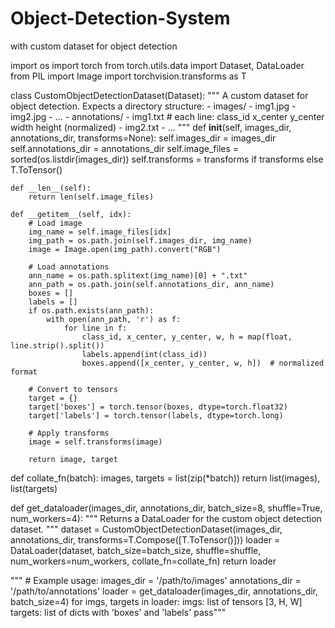 # Object-Detection-System
with custom dataset for object detection

import os
import torch
from torch.utils.data import Dataset, DataLoader
from PIL import Image
import torchvision.transforms as T

class CustomObjectDetectionDataset(Dataset):
    """
    A custom dataset for object detection. Expects a directory structure:
    - images/
        - img1.jpg
        - img2.jpg
        - ...
    - annotations/
        - img1.txt  # each line: class_id x_center y_center width height (normalized)
        - img2.txt
        - ...
    """
    def __init__(self, images_dir, annotations_dir, transforms=None):
        self.images_dir = images_dir
        self.annotations_dir = annotations_dir
        self.image_files = sorted(os.listdir(images_dir))
        self.transforms = transforms if transforms else T.ToTensor()

    def __len__(self):
        return len(self.image_files)

    def __getitem__(self, idx):
        # Load image
        img_name = self.image_files[idx]
        img_path = os.path.join(self.images_dir, img_name)
        image = Image.open(img_path).convert("RGB")

        # Load annotations
        ann_name = os.path.splitext(img_name)[0] + ".txt"
        ann_path = os.path.join(self.annotations_dir, ann_name)
        boxes = []
        labels = []
        if os.path.exists(ann_path):
            with open(ann_path, 'r') as f:
                for line in f:
                    class_id, x_center, y_center, w, h = map(float, line.strip().split())
                    labels.append(int(class_id))
                    boxes.append([x_center, y_center, w, h])  # normalized format

        # Convert to tensors
        target = {}
        target['boxes'] = torch.tensor(boxes, dtype=torch.float32)
        target['labels'] = torch.tensor(labels, dtype=torch.long)

        # Apply transforms
        image = self.transforms(image)

        return image, target


def collate_fn(batch):
    images, targets = list(zip(*batch))
    return list(images), list(targets)


def get_dataloader(images_dir,
                   annotations_dir,
                   batch_size=8,
                   shuffle=True,
                   num_workers=4):
    """
    Returns a DataLoader for the custom object detection dataset.
    """
    dataset = CustomObjectDetectionDataset(images_dir, annotations_dir,
                                           transforms=T.Compose([T.ToTensor()]))
    loader = DataLoader(dataset,
                        batch_size=batch_size,
                        shuffle=shuffle,
                        num_workers=num_workers,
                        collate_fn=collate_fn)
    return loader

""" # Example usage:
images_dir = '/path/to/images'
annotations_dir = '/path/to/annotations'
loader = get_dataloader(images_dir, annotations_dir, batch_size=4)
for imgs, targets in loader:
    imgs: list of tensors [3, H, W]
    targets: list of dicts with 'boxes' and 'labels'
    pass"""

